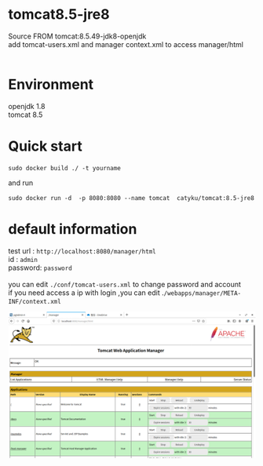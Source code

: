 # tomcat8.5-jre8
 Source FROM tomcat:8.5.49-jdk8-openjdk<br/>
 add tomcat-users.xml and manager context.xml to access manager/html<br/>
 <br/>
 # Environment
 openjdk 1.8<br/>
 tomcat 8.5
 <br/>
 # Quick start 
 ```shell
 sudo docker build ./ -t yourname
 ```
 and run 
 ```shell
 sudo docker run -d  -p 8080:8080 --name tomcat  catyku/tomcat:8.5-jre8
 ```
 
 # default information
 test url : `http://localhost:8080/manager/html` <br/>
 id : `admin`<br/>
 password: `password` <br/>
 <br/>
 you can edit `./conf/tomcat-users.xml` to change password and account<br/>
 if you need access a ip with login ,you can edit .`/webapps/manager/META-INF/context.xml`<br/>
 
 
![image](https://github.com/catyku/tomcat8.5-jre8/blob/master/printscreen.png)

